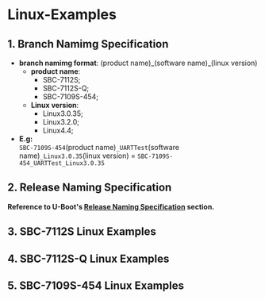# Linux-Examples## 1. Branch Namimg Specification* **branch namimg format**: (product name)\_(software name)\_(linux version)  * **product name**:    * SBC-7112S;    * SBC-7112S-Q;    * SBC-7109S-454;  * **Linux version**:    * Linux3.0.35;    * Linux3.2.0;    * Linux4.4;* **E.g:**  `SBC-7109S-454`(product name)`_UARTTest`(software name)`_Linux3.0.35`(linux version) = `SBC-7109S-454_UARTTest_Linux3.0.35`## 2. Release Naming Specification**Reference to U-Boot's [Release Naming Specification](https://github.com/AplexOS/U-Boot#2-release-naming-specification) section.**## 3. SBC-7112S Linux Examples## 4. SBC-7112S-Q Linux Examples## 5. SBC-7109S-454 Linux Examples